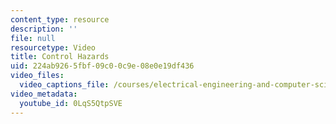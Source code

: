 ```yaml
---
content_type: resource
description: ''
file: null
resourcetype: Video
title: Control Hazards
uid: 224ab926-5fbf-09c0-0c9e-08e0e19df436
video_files:
  video_captions_file: /courses/electrical-engineering-and-computer-science/6-004-computation-structures-spring-2017/c15/c15s2/c15s2v4/control-hazards-11-25-/0LqS5QtpSVE.vtt
video_metadata:
  youtube_id: 0LqS5QtpSVE
---
```

